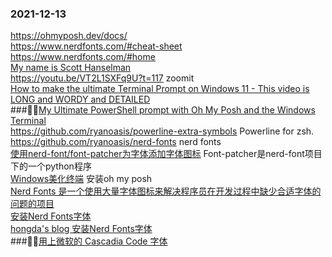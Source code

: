 ### 2021-12-13  
https://ohmyposh.dev/docs/  
https://www.nerdfonts.com/#cheat-sheet  
https://www.nerdfonts.com/#home  
[My name is Scott Hanselman](https://www.hanselman.com/about/)  
https://youtu.be/VT2L1SXFq9U?t=117 zoomit  
[How to make the ultimate Terminal Prompt on Windows 11 - This video is LONG and WORDY and DETAILED](https://www.youtube.com/watch?v=VT2L1SXFq9U)  
###💚💚[My Ultimate PowerShell prompt with Oh My Posh and the Windows Terminal](https://www.hanselman.com/blog/my-ultimate-powershell-prompt-with-oh-my-posh-and-the-windows-terminal)  
https://github.com/ryanoasis/powerline-extra-symbols Powerline for zsh.  
https://github.com/ryanoasis/nerd-fonts  nerd fonts  
[使用nerd-font/font-patcher为字体添加字体图标](https://zhuanlan.zhihu.com/p/150097941) Font-patcher是nerd-font项目下的一个python程序  
[Windows美化终端](https://blog.csdn.net/weixin_43835717/article/details/102611815) 安装oh my posh  
[Nerd Fonts 是一个使用大量字体图标来解决程序员在开发过程中缺少合适字体的问题的项目](https://github.com/ryanoasis/nerd-fonts/blob/master/readme_cn.md)  
[安装Nerd Fonts字体](https://www.cnblogs.com/hongdada/p/14031915.html)  
[hongda's blog 安装Nerd Fonts字体](https://www.cnblogs.com/hongdada/p/14031915.html)  
###💚💚[用上微软的 Cascadia Code 字体](https://iuok.me/archives/312)  









